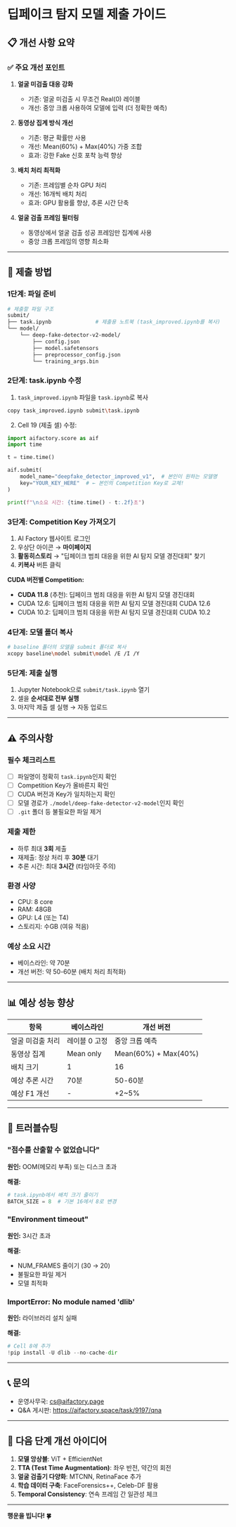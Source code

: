 # 딥페이크 탐지 모델 제출 가이드

## 📋 개선 사항 요약

### ✅ 주요 개선 포인트

1. **얼굴 미검출 대응 강화**
   - 기존: 얼굴 미검출 시 무조건 Real(0) 레이블
   - 개선: 중앙 크롭 사용하여 모델에 입력 (더 정확한 예측)

2. **동영상 집계 방식 개선**
   - 기존: 평균 확률만 사용
   - 개선: Mean(60%) + Max(40%) 가중 조합
   - 효과: 강한 Fake 신호 포착 능력 향상

3. **배치 처리 최적화**
   - 기존: 프레임별 순차 GPU 처리
   - 개선: 16개씩 배치 처리
   - 효과: GPU 활용률 향상, 추론 시간 단축

4. **얼굴 검출 프레임 필터링**
   - 동영상에서 얼굴 검출 성공 프레임만 집계에 사용
   - 중앙 크롭 프레임의 영향 최소화

---

## 🚀 제출 방법

### 1단계: 파일 준비

```bash
# 제출할 파일 구조
submit/
├── task.ipynb              # 제출용 노트북 (task_improved.ipynb를 복사)
└── model/
    └── deep-fake-detector-v2-model/
        ├── config.json
        ├── model.safetensors
        ├── preprocessor_config.json
        └── training_args.bin
```

### 2단계: task.ipynb 수정

1. `task_improved.ipynb` 파일을 `task.ipynb`로 복사
```bash
copy task_improved.ipynb submit\task.ipynb
```

2. Cell 19 (제출 셀) 수정:
```python
import aifactory.score as aif
import time

t = time.time()

aif.submit(
    model_name="deepfake_detector_improved_v1",  # 본인이 원하는 모델명
    key="YOUR_KEY_HERE"  # ← 본인의 Competition Key로 교체!
)

print(f"\n소요 시간: {time.time() - t:.2f}초")
```

### 3단계: Competition Key 가져오기

1. AI Factory 웹사이트 로그인
2. 우상단 아이콘 → **마이페이지**
3. **활동히스토리** → "딥페이크 범죄 대응을 위한 AI 탐지 모델 경진대회" 찾기
4. **키복사** 버튼 클릭

**CUDA 버전별 Competition:**
- **CUDA 11.8** (추천): 딥페이크 범죄 대응을 위한 AI 탐지 모델 경진대회
- CUDA 12.6: 딥페이크 범죄 대응을 위한 AI 탐지 모델 경진대회 CUDA 12.6
- CUDA 10.2: 딥페이크 범죄 대응을 위한 AI 탐지 모델 경진대회 CUDA 10.2

### 4단계: 모델 폴더 복사

```bash
# baseline 폴더의 모델을 submit 폴더로 복사
xcopy baseline\model submit\model /E /I /Y
```

### 5단계: 제출 실행

1. Jupyter Notebook으로 `submit/task.ipynb` 열기
2. 셀을 **순서대로 전부 실행**
3. 마지막 제출 셀 실행 → 자동 업로드

---

## ⚠️ 주의사항

### 필수 체크리스트

- [ ] 파일명이 정확히 `task.ipynb`인지 확인
- [ ] Competition Key가 올바른지 확인
- [ ] CUDA 버전과 Key가 일치하는지 확인
- [ ] 모델 경로가 `./model/deep-fake-detector-v2-model`인지 확인
- [ ] `.git` 폴더 등 불필요한 파일 제거

### 제출 제한

- 하루 최대 **3회** 제출
- 재제출: 정상 처리 후 **30분** 대기
- 추론 시간: 최대 **3시간** (타임아웃 주의)

### 환경 사양

- CPU: 8 core
- RAM: 48GB
- GPU: L4 (또는 T4)
- 스토리지: 수GB (여유 적음)

### 예상 소요 시간

- 베이스라인: 약 70분
- 개선 버전: 약 50-60분 (배치 처리 최적화)

---

## 📊 예상 성능 향상

| 항목 | 베이스라인 | 개선 버전 |
|------|----------|----------|
| 얼굴 미검출 처리 | 레이블 0 고정 | 중앙 크롭 예측 |
| 동영상 집계 | Mean only | Mean(60%) + Max(40%) |
| 배치 크기 | 1 | 16 |
| 예상 추론 시간 | 70분 | 50-60분 |
| 예상 F1 개선 | - | +2~5% |

---

## 🐛 트러블슈팅

### "점수를 산출할 수 없었습니다"

**원인:** OOM(메모리 부족) 또는 디스크 초과

**해결:**
```python
# task.ipynb에서 배치 크기 줄이기
BATCH_SIZE = 8  # 기본 16에서 8로 변경
```

### "Environment timeout"

**원인:** 3시간 초과

**해결:**
- NUM_FRAMES 줄이기 (30 → 20)
- 불필요한 파일 제거
- 모델 최적화

### ImportError: No module named 'dlib'

**원인:** 라이브러리 설치 실패

**해결:**
```python
# Cell 8에 추가
!pip install -U dlib --no-cache-dir
```

---

## 📞 문의

- 운영사무국: cs@aifactory.page
- Q&A 게시판: https://aifactory.space/task/9197/qna

---

## 🎯 다음 단계 개선 아이디어

1. **모델 앙상블**: ViT + EfficientNet
2. **TTA (Test Time Augmentation)**: 좌우 반전, 약간의 회전
3. **얼굴 검출기 다양화**: MTCNN, RetinaFace 추가
4. **학습 데이터 구축**: FaceForensics++, Celeb-DF 활용
5. **Temporal Consistency**: 연속 프레임 간 일관성 체크

---

**행운을 빕니다! 🍀**


